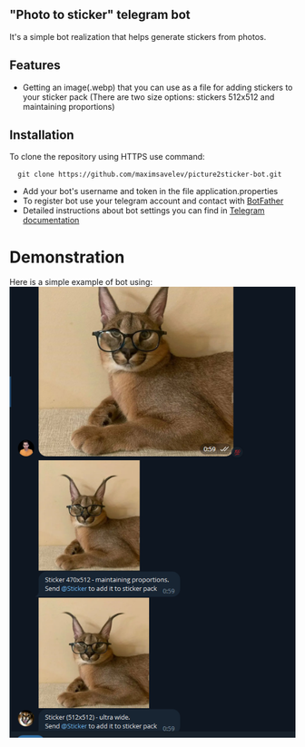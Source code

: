 
##  "Photo to sticker" telegram bot

It's a simple bot realization that helps generate stickers from photos.

## Features
- Getting an image(.webp) that you can use as a file for adding stickers to your sticker pack (There are two size options: stickers 512x512 and maintaining proportions)

## Installation
To clone the repository using HTTPS use command:
```git
  git clone https://github.com/maximsavelev/picture2sticker-bot.git
```
- Add your bot's username and token in the file application.properties
- To register bot use your telegram account and contact with [BotFather](https://t.me/BotFather)
- Detailed instructions about bot settings you can find in  [Telegram documentation](https://core.telegram.org/bots#6-botfather)

# Demonstration

Here is a simple example of bot using:
![Пример работы приложения](https://github.com/maximsavelev/picture2sticker-bot/blob/develop/example.png "Demonstration")


  

